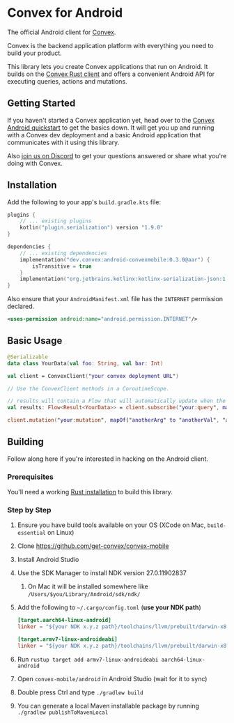 # Convex for Android

The official Android client for [Convex](https://www.convex.dev/).

Convex is the backend application platform with everything you need to build your product.

This library lets you create Convex applications that run on Android. It builds on the
[Convex Rust client](https://github.com/get-convex/convex-rs) and offers a convenient Android API
for executing queries, actions and mutations.

## Getting Started

If you haven't started a Convex application yet, head over to the
[Convex Android quickstart](https://docs.convex.dev/quickstart/android) to get the basics down. It
will get you up and running with a Convex dev deployment and a basic Android application that
communicates with it using this library.

Also [join us on Discord](https://www.convex.dev/community) to get your questions answered or share
what you're doing with Convex.

## Installation

Add the following to your app's `build.gradle.kts` file:

```kotlin
plugins {
    // ... existing plugins
    kotlin("plugin.serialization") version "1.9.0"
}

dependencies {
    // ... existing dependencies
    implementation("dev.convex:android-convexmobile:0.3.0@aar") {
        isTransitive = true
    }
    implementation("org.jetbrains.kotlinx:kotlinx-serialization-json:1.6.3")
}
```

Also ensure that your `AndroidManifest.xml` file has the `INTERNET` permission declared.

```xml
<uses-permission android:name="android.permission.INTERNET"/>
```

## Basic Usage

```kotlin
@Serializable
data class YourData(val foo: String, val bar: Int)

val client = ConvexClient("your convex deployment URL")

// Use the ConvexClient methods in a CoroutineScope.

// results will contain a Flow that will automatically update when the query data changes
val results: Flow<Result<YourData>> = client.subscribe("your:query", mapOf("someArg" to "someVal"))

client.mutation("your:mutation", mapOf("anotherArg" to "anotherVal", "aNumber" to 42))
```

## Building

Follow along here if you're interested in hacking on the Android client.

### Prerequisites

You'll need a working [Rust installation](https://www.rust-lang.org/tools/install) to build this
library.

### Step by Step

1. Ensure you have build tools available on your OS (XCode on Mac, `build-essential` on Linux)
2. Clone https://github.com/get-convex/convex-mobile
3. Install Android Studio
4. Use the SDK Manager to install NDK version 27.0.11902837
    1. On Mac it will be installed somewhere like `/Users/$you/Library/Android/sdk/ndk/`
5. Add the following to `~/.cargo/config.toml` (**use your NDK path**)

    ```toml
    [target.aarch64-linux-android]
    linker = "${your NDK x.y.z path}/toolchains/llvm/prebuilt/darwin-x86_64/bin/aarch64-linux-android35-clang"
    
    [target.armv7-linux-androideabi]
    linker = "${your NDK x.y.z path}/toolchains/llvm/prebuilt/darwin-x86_64/bin/armv7a-linux-androideabi35-clang"
    ```

6. Run `rustup target add armv7-linux-androideabi aarch64-linux-android`
7. Open `convex-mobile/android` in Android Studio (wait for it to sync)
8. Double press Ctrl and type `./gradlew build`
9. You can generate a local Maven installable package by running `./gradlew publishToMavenLocal`